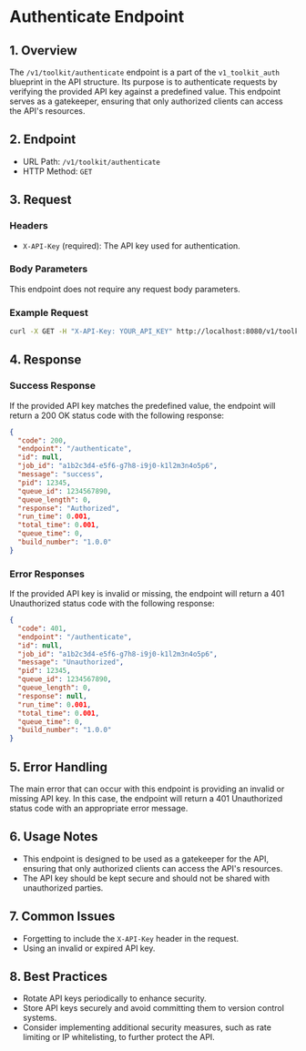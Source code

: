 # Authenticate Endpoint

## 1. Overview

The `/v1/toolkit/authenticate` endpoint is a part of the `v1_toolkit_auth` blueprint in the API structure. Its purpose is to authenticate requests by verifying the provided API key against a predefined value. This endpoint serves as a gatekeeper, ensuring that only authorized clients can access the API's resources.

## 2. Endpoint

- URL Path: `/v1/toolkit/authenticate`
- HTTP Method: `GET`

## 3. Request

### Headers

- `X-API-Key` (required): The API key used for authentication.

### Body Parameters

This endpoint does not require any request body parameters.

### Example Request

```bash
curl -X GET -H "X-API-Key: YOUR_API_KEY" http://localhost:8080/v1/toolkit/authenticate
```

## 4. Response

### Success Response

If the provided API key matches the predefined value, the endpoint will return a 200 OK status code with the following response:

```json
{
  "code": 200,
  "endpoint": "/authenticate",
  "id": null,
  "job_id": "a1b2c3d4-e5f6-g7h8-i9j0-k1l2m3n4o5p6",
  "message": "success",
  "pid": 12345,
  "queue_id": 1234567890,
  "queue_length": 0,
  "response": "Authorized",
  "run_time": 0.001,
  "total_time": 0.001,
  "queue_time": 0,
  "build_number": "1.0.0"
}
```

### Error Responses

If the provided API key is invalid or missing, the endpoint will return a 401 Unauthorized status code with the following response:

```json
{
  "code": 401,
  "endpoint": "/authenticate",
  "id": null,
  "job_id": "a1b2c3d4-e5f6-g7h8-i9j0-k1l2m3n4o5p6",
  "message": "Unauthorized",
  "pid": 12345,
  "queue_id": 1234567890,
  "queue_length": 0,
  "response": null,
  "run_time": 0.001,
  "total_time": 0.001,
  "queue_time": 0,
  "build_number": "1.0.0"
}
```

## 5. Error Handling

The main error that can occur with this endpoint is providing an invalid or missing API key. In this case, the endpoint will return a 401 Unauthorized status code with an appropriate error message.

## 6. Usage Notes

- This endpoint is designed to be used as a gatekeeper for the API, ensuring that only authorized clients can access the API's resources.
- The API key should be kept secure and should not be shared with unauthorized parties.

## 7. Common Issues

- Forgetting to include the `X-API-Key` header in the request.
- Using an invalid or expired API key.

## 8. Best Practices

- Rotate API keys periodically to enhance security.
- Store API keys securely and avoid committing them to version control systems.
- Consider implementing additional security measures, such as rate limiting or IP whitelisting, to further protect the API.